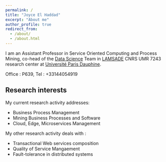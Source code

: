 ```yaml
---
permalink: /
title: "Joyce El Haddad"
excerpt: "About me"
author_profile: true
redirect_from: 
  - /about/
  - /about.html
---
```


I am an Assistant Professor in Service Oriented Computing and Process Mining, co-head of the [Data Science](https://www.lamsade.dauphine.fr/en/research/groups/data-science.html) Team in [LAMSADE](https://www.lamsade.dauphine.fr/en.html) CNRS UMR 7243 research center at [Université Paris Dauphine](https://dauphine.psl.eu/). 

Office : P639, Tel : +33144054919


Research interests
------
My current research activity addresses:
* Business Process Management 
* Mining Business Processes and Software
* Cloud, Edge, Microservices Management 

My other research activity deals with : 
* Transactional Web services composition
* Quality of Service Mangaement 
* Fault-tolerance in distributed systems
